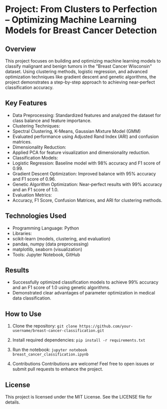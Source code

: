 # Project: From Clusters to Perfection – Optimizing Machine Learning Models for Breast Cancer Detection

## Overview
This project focuses on building and optimizing machine learning models to classify malignant and benign tumors in the "Breast Cancer Wisconsin" dataset. Using clustering methods, logistic regression, and advanced optimization techniques like gradient descent and genetic algorithms, the project demonstrates a step-by-step approach to achieving near-perfect classification accuracy.

## Key Features
- Data Preprocessing: Standardized features and analyzed the dataset for class balance and feature importance.
- Clustering Techniques:
 - Spectral Clustering, K-Means, Gaussian Mixture Model (GMM)
 - Evaluated performance using Adjusted Rand Index (ARI) and confusion matrices.
- Dimensionality Reduction:
 - Applied PCA for feature visualization and dimensionality reduction.
- Classification Models:
 - Logistic Regression: Baseline model with 98% accuracy and F1 score of 0.99.
 - Gradient Descent Optimization: Improved balance with 95% accuracy and F1 score of 0.96.
 - Genetic Algorithm Optimization: Near-perfect results with 99% accuracy and an F1 score of 1.0.
- Evaluation Metrics:
 - Accuracy, F1 Score, Confusion Matrices, and ARI for clustering methods.

## Technologies Used
- Programming Language: Python
- Libraries:
 - scikit-learn (models, clustering, and evaluation)
 - pandas, numpy (data preprocessing)
 - matplotlib, seaborn (visualization)
- Tools: Jupyter Notebook, GitHub

## Results
- Successfully optimized classification models to achieve 99% accuracy and an F1 score of 1.0 using genetic algorithms.
- Demonstrated clear advantages of parameter optimization in medical data classification.

## How to Use
1. Clone the repository:
```git clone https://github.com/your-username/breast-cancer-classification.git```

1. Install required dependencies:
```pip install -r requirements.txt```
1. Run the notebook:
```jupyter notebook breast_cancer_classification.ipynb```
1. Contributions
Contributions are welcome! Feel free to open issues or submit pull requests to enhance the project.

## License
This project is licensed under the MIT License. See the LICENSE file for details.